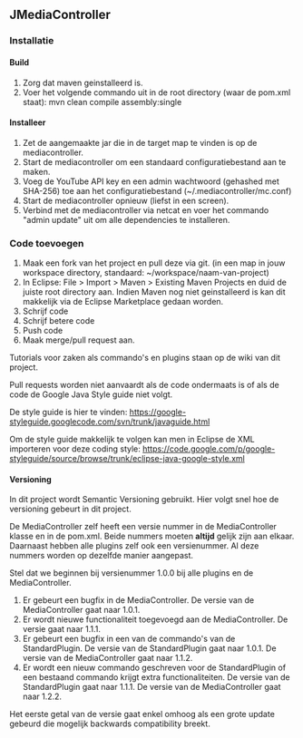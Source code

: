 ## JMediaController

### Installatie

#### Build

1. Zorg dat maven geinstalleerd is.
2. Voer het volgende commando uit in de root directory (waar de pom.xml staat): mvn clean compile assembly:single

#### Installeer

1. Zet de aangemaakte jar die in de target map te vinden is op de mediacontroller.
2. Start de mediacontroller om een standaard configuratiebestand aan te maken.
3. Voeg de YouTube API key en een admin wachtwoord (gehashed met SHA-256) toe aan het configuratiebestand (~/.mediacontroller/mc.conf)
4. Start de mediacontroller opnieuw (liefst in een screen).
5. Verbind met de mediacontroller via netcat en voer het commando "admin update" uit om alle dependencies te installeren.

### Code toevoegen

1. Maak een fork van het project en pull deze via git. (in een map in jouw workspace directory, standaard: ~/workspace/naam-van-project)
2. In Eclipse: File > Import > Maven > Existing Maven Projects en duid de juiste root directory aan. Indien Maven nog niet geinstalleerd is kan dit makkelijk via de Eclipse Marketplace gedaan worden.
3. Schrijf code
4. Schrijf betere code
5. Push code
6. Maak merge/pull request aan.

Tutorials voor zaken als commando's en plugins staan op de wiki van dit project.

Pull requests worden niet aanvaardt als de code ondermaats is of als de code de Google Java Style guide niet volgt.

De style guide is hier te vinden: https://google-styleguide.googlecode.com/svn/trunk/javaguide.html

Om de style guide makkelijk te volgen kan men in Eclipse de XML importeren voor deze coding style: https://code.google.com/p/google-styleguide/source/browse/trunk/eclipse-java-google-style.xml

#### Versioning

In dit project wordt Semantic Versioning gebruikt. Hier volgt snel hoe de versioning gebeurt in dit project.

De MediaController zelf heeft een versie nummer in de MediaController klasse en in de pom.xml. Beide nummers moeten **altijd** gelijk zijn aan elkaar. Daarnaast hebben alle plugins zelf ook een versienummer. Al deze nummers worden op dezelfde manier aangepast.

Stel dat we beginnen bij versienummer 1.0.0 bij alle plugins en de MediaController.

1. Er gebeurt een bugfix in de MediaController. De versie van de MediaController gaat naar 1.0.1.
2. Er wordt nieuwe functionaliteit toegevoegd aan de MediaController. De versie gaat naar 1.1.1.
3. Er gebeurt een bugfix in een van de commando's van de StandardPlugin. De versie van de StandardPlugin gaat naar 1.0.1. De versie van de MediaController gaat naar 1.1.2.
4. Er wordt een nieuw commando geschreven voor de StandardPlugin of een bestaand commando krijgt extra functionaliteiten. De versie van de StandardPlugin gaat naar 1.1.1. De versie van de MediaController gaat naar 1.2.2.

Het eerste getal van de versie gaat enkel omhoog als een grote update gebeurd die mogelijk backwards compatibility breekt.